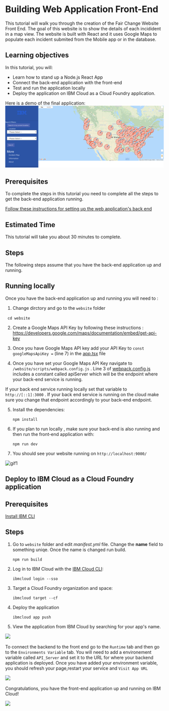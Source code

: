 # Building Web Application Front-End

This tutorial will walk you through the creation of the Fair Change Website Front End. The goal of this website is to show the details of each incidident in a map view. The website is built with React and it uses Google Maps to populate each incident submited from the Mobile app or in  the database.  

## Learning objectives

In this tutorial, you will:
- Learn how to stand up a Node.js React App
- Connect the back-end application with the front-end 
- Test and run the application locally 
- Deploy the application on IBM Cloud as a Cloud Foundry application.

Here is a demo of the final application:
![](/images/img20.png)


## Prerequisites

To complete the steps in this tutorial you need to complete all the steps to get the back-end application running. 

[Follow these instructions for setting up the web application's back end](https://github.com/embrace-call-for-code/fairchange/blob/master/backend/README.md)


## Estimated Time 
This tutorial will take you about 30 minutes to complete.

## Steps
The following steps assume that you have the back-end application up and running. 
## Running locally
Once you have the back-end application up and running you will need to : 

1. Change dirctory and go to the `website` folder 

``` cd website``` 

2. Create a Google Maps API Key  by following these instructions : https://developers.google.com/maps/documentation/embed/get-api-key 

3. Once you have Google Maps API key add your API Key to `const googleMapsApiKey =` (line 7) in the [app.tsx](https://github.com/embrace-call-for-code/fairchange/blob/starter-kit/website/app.tsx) file  

4. Once you have set your Google Maps API Key navigate to  `/website/scripts/webpack.config.js` . Line 3 of [webpack.config.js](https://github.com/embrace-call-for-code/fairchange/blob/starter-kit/website/scripts/webpack.config.js) includes a constant called apiServer which will be the endpoint where your back-end service is running. 

If your back end service running locally set that variable to `http://[::1]:3000` . If your back end service is running  on the cloud make sure you change that endpoint accordingly to your back-end endpoint. 

5. Install the dependencies:

    ```
    npm install
    ```

6. If you plan to run locally , make sure your back-end is also running and then run the front-end application with:

    ```
    npm run dev
    ```

7. You should see your website running on `http://localhost:9000/` 

![gif1](/images/gif1.gif)



## Deploy to IBM Cloud as a Cloud Foundry application
## Prerequisites
[Install IBM CLI](https://cloud.ibm.com/docs/cli?topic=cli-getting-started) 

## Steps

1. Go to `website` folder and edit *manifest.yml* file. Change the **name** field to something uniqe. Once the name is changed run build.  

    ```
    npm run build
    ```
2. Log in to IBM Cloud with the [IBM Cloud CLI](https://cloud.ibm.com/docs/cli/index.html#overview):
    ```
    ibmcloud login --sso
    ```

3. Target a Cloud Foundry organization and space:

    ```
    ibmcloud target --cf
    ```


4. Deploy the application

    ```
    ibmcloud app push
    ```


5. View the application from IBM Cloud by searching for your app's name. 

![](/images/img26.png)

To connect the backend to the front end go to the `Runtime` tab and then go to the `Environments Variable` tab. You will need to add a environement variable called `API_Server` and set it to the URL for where your backend application is deployed. Once you have added your environment variable, you should refresh your page,restart your service and `Visit App URL` 

![](/images/img27.png)

Congratulations, you have the front-end application up and running on IBM Cloud! 

![](/images/img28.png)